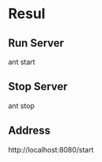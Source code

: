 # Resul

## Run Server

  ant start
  
## Stop Server

  ant stop
  
## Address

  http://localhost:8080/start

